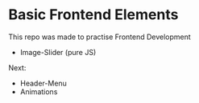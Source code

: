 # Basic Frontend Elements
This repo was made to practise Frontend Development 

- Image-Slider (pure JS)

Next:
- Header-Menu
- Animations
